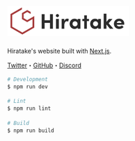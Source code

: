 <h1>
  <a href="https://hiratake.dev/">
    <picture>
      <source media="(prefers-color-scheme: dark)" srcset="public/images/logo-dark.svg" sizes="(max-width:280px) 100vw, 280px" />
      <source media="(prefers-color-scheme: light)" srcset="public/images/logo.svg" sizes="(max-width:280px) 100vw, 280px" />
      <img alt="Hiratake" src="public/images/logo.svg" width="280" />
    </picture>
  </a>
</h1>

Hiratake's website built with [Next.js](https://nextjs.org/).

[Twitter](https://twitter.com/Hirotaisou2012)・[GitHub](https://github.com/Hiratake)・[Discord](https://discordapp.com/users/221498004505362433)

```bash
# Development
$ npm run dev

# Lint
$ npm run lint

# Build
$ npm run build
```
